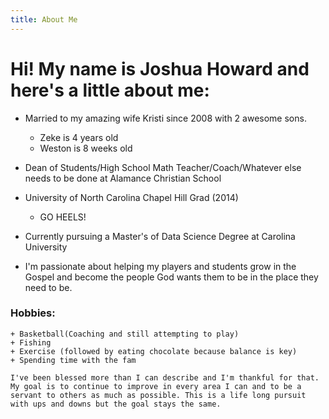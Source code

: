```yaml
---
title: About Me
---
```



  # Hi! My name is Joshua Howard and here's a little about me:
  

  
  * Married to my amazing wife Kristi since 2008 with 2 awesome sons.
    + Zeke is 4 years old 
    + Weston is 8 weeks old
    
  * Dean of Students/High School Math Teacher/Coach/Whatever else needs to be done at Alamance Christian School
  
  * University of North Carolina Chapel Hill Grad (2014)
    + GO HEELS!
    
  * Currently pursuing a Master's of Data Science Degree at Carolina University
  
  * I'm passionate about helping my players and students grow in the Gospel and become the people God wants them to be in the place they need to be.
  
  ### Hobbies:
    + Basketball(Coaching and still attempting to play)
    + Fishing
    + Exercise (followed by eating chocolate because balance is key)
    + Spending time with the fam
    
    I've been blessed more than I can describe and I'm thankful for that. My goal is to continue to improve in every area I can and to be a servant to others as much as possible. This is a life long pursuit with ups and downs but the goal stays the same.
   